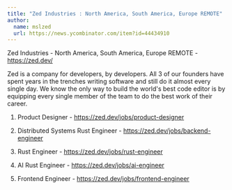 ```yaml
---
title: "Zed Industries : North America, South America, Europe REMOTE"
author:
  name: mslzed
  url: https://news.ycombinator.com/item?id=44434910
---
```


<JobNavigation />

Zed Industries - North America, South America, Europe REMOTE - <a href="https:&#x2F;&#x2F;zed.dev&#x2F;" rel="nofollow">https:&#x2F;&#x2F;zed.dev&#x2F;</a>

Zed is a company for developers, by developers. All 3 of our founders have spent years in the trenches writing software and still do it almost every single day. 
We know the only way to build the world&#x27;s best code editor is by equipping every single member of the team to do the best work of their career.

1. Product Designer - <a href="https:&#x2F;&#x2F;zed.dev&#x2F;jobs&#x2F;product-designer" rel="nofollow">https:&#x2F;&#x2F;zed.dev&#x2F;jobs&#x2F;product-designer</a>

2. Distributed Systems Rust Engineer - <a href="https:&#x2F;&#x2F;zed.dev&#x2F;jobs&#x2F;backend-engineer" rel="nofollow">https:&#x2F;&#x2F;zed.dev&#x2F;jobs&#x2F;backend-engineer</a>

3. Rust Engineer - <a href="https:&#x2F;&#x2F;zed.dev&#x2F;jobs&#x2F;rust-engineer" rel="nofollow">https:&#x2F;&#x2F;zed.dev&#x2F;jobs&#x2F;rust-engineer</a>

4. AI Rust Engineer - <a href="https:&#x2F;&#x2F;zed.dev&#x2F;jobs&#x2F;ai-engineer" rel="nofollow">https:&#x2F;&#x2F;zed.dev&#x2F;jobs&#x2F;ai-engineer</a>

5. Frontend Engineer - <a href="https:&#x2F;&#x2F;zed.dev&#x2F;jobs&#x2F;frontend-engineer" rel="nofollow">https:&#x2F;&#x2F;zed.dev&#x2F;jobs&#x2F;frontend-engineer</a>
<JobApplication />
